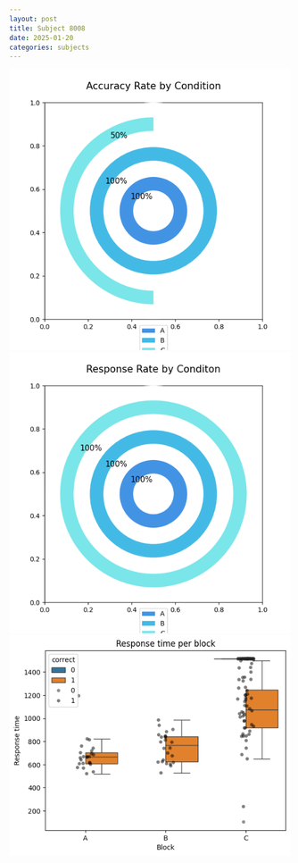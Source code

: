 ```yaml
---
layout: post
title: Subject 8008
date: 2025-01-20
categories: subjects
---
```


![](data/8008/run-16/8008_accuracy_rate.png)
![](data/8008/run-16/8008_response_rate.png)
![](data/8008/run-16/8008_rt.png)
